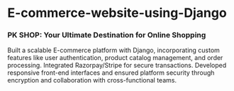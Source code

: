 # E-commerce-website-using-Django
### PK SHOP: Your Ultimate Destination for Online Shopping
Built a scalable E-commerce platform with Django, incorporating custom features like user authentication, product catalog management, and order processing. Integrated Razorpay/Stripe for secure transactions. Developed responsive front-end interfaces and ensured platform security through encryption and collaboration with cross-functional teams.
